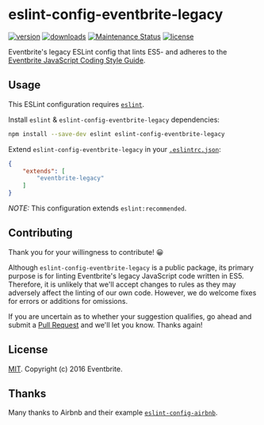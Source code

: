 # eslint-config-eventbrite-legacy

[![version](https://img.shields.io/npm/v/eslint-config-eventbrite-legacy.svg?style=flat-square)](http://npm.im/eslint-config-eventbrite-legacy)
[![downloads](https://img.shields.io/npm/dt/eslint-config-eventbrite-legacy.svg?style=flat-square)](http://npm-stat.com/charts.html?package=eslint-config-eventbrite-legacy&from=2016-05-27)
[![Maintenance Status](https://img.shields.io/badge/status-maintained-brightgreen.svg)](https://github.com/eventbrite/javascript/pulse)
[![license](https://img.shields.io/npm/l/eslint-config-eventbrite-legacy.svg?style=flat-square)](http://spdx.org/licenses/MIT)

Eventbrite's legacy ESLint config that lints ES5- and adheres to the [Eventbrite JavaScript Coding Style Guide](https://github.com/eventbrite/javascript).

## Usage

This ESLint configuration requires [`eslint`](https://github.com/eslint/eslint).

Install `eslint` & `eslint-config-eventbrite-legacy` dependencies:

```sh
npm install --save-dev eslint eslint-config-eventbrite-legacy
```

Extend `eslint-config-eventbrite-legacy` in your [`.eslintrc.json`](http://eslint.org/docs/user-guide/configuring#extending-configuration-files):

```json
{
    "extends": [
        "eventbrite-legacy"
    ]
}
```

_NOTE:_ This configuration extends `eslint:recommended`.

## Contributing

Thank you for your willingness to contribute! 😀

Although `eslint-config-eventbrite-legacy` is a public package, its primary purpose is for linting Eventbrite's legacy JavaScript code written in ES5. Therefore, it is unlikely that we'll accept changes to rules as they may adversely affect the linting of our own code. However, we do welcome fixes for errors or additions for omissions.

If you are uncertain as to whether your suggestion qualifies, go ahead and submit a [Pull Request](https://github.com/eventbrite/javascript/pulls) and we'll let you know. Thanks again!

## License

[MIT](https://github.com/evenbrite/javascript/LICENSE). Copyright (c) 2016 Eventbrite.

## Thanks

Many thanks to Airbnb and their example [`eslint-config-airbnb`](https://github.com/airbnb/javascript/tree/master/packages/eslint-config-airbnb).
